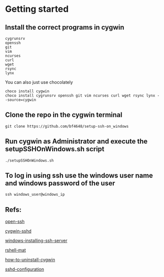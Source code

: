 # Getting started

## Install the correct programs in cygwin

```
cygrunsrv 
openssh
git
vim
ncurses
curl
wget
rsync
lynx
```

You can also just use chocolately

```
choco install cygwin
choco install cygrunsrv openssh git vim ncurses curl wget rsync lynx --source=cygwin
```

## Clone the repo in the cygwin terminal

```
git clone https://github.com/bf4648/setup-ssh-on_windows
```

## Run cygwin as Administrator and execute the setupSSHOnWindows.sh script

```
./setupSSHOnWindows.sh
```

## To log in using ssh use the windows user name and windows password of the user

```
ssh windows_user@windows_ip 
```

## Refs:  

[open-ssh](http://www.security-plus.co/OpenSSH.txt)

[cygwin-sshd](http://www.noah.org/ssh/cygwin-sshd.html)

[windows-installing-ssh-server](https://bscb.cornell.edu/about/resources/windows-installing-ssh-server)

[rshell-mat](https://github.com/vicrucann/rshell-mat)

[how-to-uninstall-cygwin](http://superuser.com/questions/110726/how-to-uninstall-reinstall-cygwin-to-use-sshd)

[sshd-configuration](techtorials.me/cygwin/sshd-configuration/)
